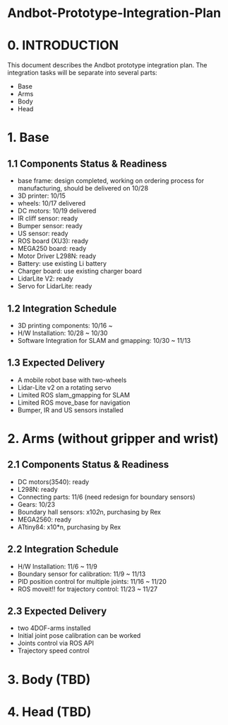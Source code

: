 # Andbot-Prototype-Integration-Plan

# 0. INTRODUCTION
This document describes the Andbot prototype integration plan.
The integration tasks will be separate into several parts:
* Base
* Arms
* Body
* Head

# 1. Base
## 1.1 Components Status & Readiness
* base frame: design completed, working on ordering process for manufacturing, should be delivered on 10/28
* 3D printer:   10/15
* wheels: 10/17 delivered
* DC motors: 10/19 delivered
* IR cliff sensor: ready
* Bumper sensor: ready
* US sensor: ready
* ROS board (XU3): ready
* MEGA250 board: ready
* Motor Driver L298N: ready
* Battery: use existing Li battery
* Charger board: use existing charger board
* LidarLite V2: ready
* Servo for LidarLite: ready

## 1.2 Integration Schedule
* 3D printing components: 10/16 ~
* H/W Installation: 10/28 ~ 10/30
* Software Integration for SLAM and gmapping: 10/30 ~ 11/13

## 1.3 Expected Delivery
* A mobile robot base with two-wheels
* Lidar-Lite v2 on a rotating servo
* Limited ROS slam_gmapping for SLAM
* Limited ROS move_base for navigation
* Bumper, IR and US sensors installed

# 2. Arms (without gripper and wrist)
## 2.1 Components Status & Readiness
* DC motors(3540): ready
* L298N: ready
* Connecting parts: 11/6 (need redesign for boundary sensors)
* Gears:  10/23
* Boundary hall sensors: x10*2*n, purchasing by Rex
* MEGA2560: ready
* ATtiny84: x10*n, purchasing by Rex

## 2.2 Integration Schedule
* H/W Installation: 11/6 ~ 11/9
* Boundary sensor for calibration: 11/9 ~ 11/13
* PID position control for multiple joints: 11/16 ~ 11/20
* ROS moveit!! for trajectory control: 11/23 ~ 11/27

## 2.3 Expected Delivery
* two 4DOF-arms installed
* Initial joint pose calibration can be worked
* Joints control via ROS API
* Trajectory speed control


# 3. Body (TBD)

# 4. Head (TBD)


